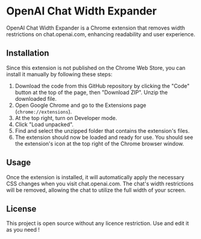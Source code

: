 # OpenAI Chat Width Expander

OpenAI Chat Width Expander is a Chrome extension that removes width restrictions on chat.openai.com, enhancing readability and user experience.

## Installation

Since this extension is not published on the Chrome Web Store, you can install it manually by following these steps:

1. Download the code from this GitHub repository by clicking the "Code" button at the top of the page, then "Download ZIP". Unzip the downloaded file.
2. Open Google Chrome and go to the Extensions page (`chrome://extensions`).
3. At the top right, turn on Developer mode.
4. Click "Load unpacked".
5. Find and select the unzipped folder that contains the extension's files.
6. The extension should now be loaded and ready for use. You should see the extension's icon at the top right of the Chrome browser window.

## Usage

Once the extension is installed, it will automatically apply the necessary CSS changes when you visit chat.openai.com. The chat's width restrictions will be removed, allowing the chat to utilize the full width of your screen.

## License

This project is open source without any licence restriction.
Use and edit it as you need !
